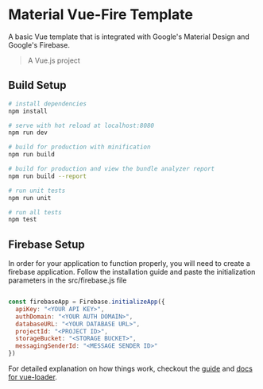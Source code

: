 # Material Vue-Fire Template

 A basic Vue template that is integrated with Google's Material Design and Google's Firebase.  

> A Vue.js project

## Build Setup

``` bash
# install dependencies
npm install

# serve with hot reload at localhost:8080
npm run dev

# build for production with minification
npm run build

# build for production and view the bundle analyzer report
npm run build --report

# run unit tests
npm run unit

# run all tests
npm test
```

## Firebase Setup

In order for your application to function properly, you will need to create a firebase application. Follow the installation guide and paste the initialization parameters in the src/firebase.js file

``` Javascript

const firebaseApp = Firebase.initializeApp({
  apiKey: "<YOUR API KEY>",
  authDomain: "<YOUR AUTH DOMAIN>",
  databaseURL: "<YOUR DATABASE URL>",
  projectId: "<PROJECT ID>",
  storageBucket: "<STORAGE BUCKET>",
  messagingSenderId: "<MESSAGE SENDER ID>"
})

```

For detailed explanation on how things work, checkout the [guide](http://vuejs-templates.github.io/webpack/) and [docs for vue-loader](http://vuejs.github.io/vue-loader).
